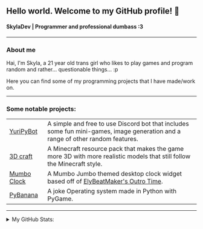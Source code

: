 ## Hello world. Welcome to my GitHub profile! 👋
#### **SkylaDev** | Programmer and professional dumbass :3

---

### About me

Hai, I'm Skyla, a 21 year old trans girl who likes to play games and program random and rather... questionable things... :p

Here you can find some of my programming projects that I have made/work on.

---

### Some notable projects:

|  |  |
| --- | --- |
| [YuriPyBot](https://yuri.skyla.dev/ "Yuri PyBot homepage") | A simple and free to use Discord bot that includes some fun mini-games, image generation and a range of other random features. |
| [3D craft](https://skyla.dev/projects/3dcraft "Project page for 3D Craft") | A Minecraft resource pack that makes the game more 3D with more realistic models that still follow the Minecraft style. |
| [Mumbo Clock](https://skyla.dev/projects/mumboclock "Project page for Mumbo Clock") | A Mumbo Jumbo themed desktop clock widget based off of [ElyBeatMaker's Outro Time](https://www.youtube.com/watch?v=L7PPa8ZL5D4 "Mumbo Jumbo - Outro Time (elybeatmaker Remix)"). |
| [PyBanana](https://skyla.dev/projects/pybanana "Project page for PyBanana") | A joke Operating system made in Python with PyGame. |

---

<details>
    <summary>My GitHub Stats:</summary>

[![SkylaDev's github stats](https://github-readme-stats.vercel.app/api?username=SkylaDev&show_icons=true&theme=radical)](https://github.com/anuraghazra/github-readme-stats)

</details>
